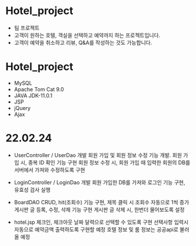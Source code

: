 # Hotel_project

* 팀 프로젝트
* 고객이 원하는 호텔, 객실을 선택하고 예약까지 하는 프로젝트입니다.
* 고객이 예약을 취소하고 리뷰, Q&A를 작성하는 것도 가능합니다.

# Hotel_project

* MySQL
* Apache Tom Cat 9.0
* JAVA JDK-11.0.1
* JSP
* jQuery
* Ajax

# 22.02.24

* UserController / UserDao 개발
  회원 가입 및 회원 정보 수정 기능 개발.
  회원 가입 시, 중복 ID 확인 기능 구현
  회원 정보 수정 시, 회원 가입 때 입력한 회원의 DB를 서버에서 가져와 수정하도록 구현
  
* LoginController / LoginDao 개발
  회원 가입한 DB를 가져와 로그인 기능 구현, 유효성 검사 실행
  
* BoardDAO
  CRUD, hit(조회수) 기능 구현, 제목 클릭 시 조회수 자동으로 1씩 증가
  게시판 글 등록, 수정, 삭제 기능 구현
  게시판 글 삭제 시, 한번더 물어보도록 설정

* hotel.jsp
  체크인, 체크아웃 날짜 달력으로 선택할 수 있도록 구현
  선택사항 입력시 자동으로 예약금액 출력하도록 구현할 예정
  호텔 정보 및 룸 정보는 공공api로 불러올 예정
